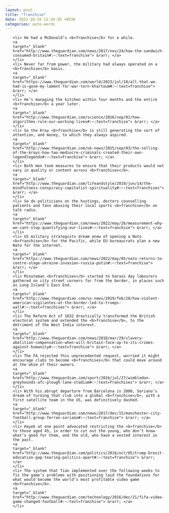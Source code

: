 ```yaml
---
layout: post
title: "franchise"
date: 2023-10-10 12:34:56 +0530
categories: auto-words
---
```

<ol>

    <li> He had a McDonald’s <b>franchise</b> for a while.
    <a 
    target="_blank" 
    href="http://www.theguardian.com/news/2017/nov/24/how-the-sandwich-consumed-britain#:~:text=franchise"> &rarr; </a>
    </li>
    <li> Never far from power, the military had always operated on a <b>franchise</b> basis.
    <a 
    target="_blank" 
    href="https://www.theguardian.com/world/2023/jul/18/all-that-we-had-is-gone-my-lament-for-war-torn-khartoum#:~:text=franchise"> &rarr; </a>
    </li>
    <li> He’s managing the kitchen within four months and the entire <b>franchise</b> a year later.
    <a 
    target="_blank" 
    href="http://www.theguardian.com/science/2016/sep/01/how-algorithms-rule-our-working-lives#:~:text=franchise"> &rarr; </a>
    </li>
    <li> So the Kray <b>franchise</b> is still generating the sort of attention, and money, to which they always aspired.
    <a 
    target="_blank" 
    href="http://www.theguardian.com/uk-news/2015/sep/03/the-selling-of-the-krays-how-two-mediocre-criminals-created-their-own-legendlegends#:~:text=franchise"> &rarr; </a>
    </li>
    <li> Both men took measures to ensure that their products would not vary in quality or content across <b>franchises</b>.
    <a 
    target="_blank" 
    href="http://www.theguardian.com/lifeandstyle/2019/jun/14/the-mindfulness-conspiracy-capitalist-spirituality#:~:text=franchises"> &rarr; </a>
    </li>
    <li> So do politicians on the hustings, doctors counselling patients and fans abusing their local sports <b>franchise</b> on talk radio.
    <a 
    target="_blank" 
    href="https://www.theguardian.com/news/2022/may/26/measurement-why-we-cant-stop-quantifying-our-lives#:~:text=franchise"> &rarr; </a>
    </li>
    <li> US military strategists dream anew of opening a Nato <b>franchise</b> for the Pacific, while EU bureaucrats plan a new Nato for the internet.
    <a 
    target="_blank" 
    href="https://www.theguardian.com/news/2022/may/05/nato-returns-to-centre-stage-ukraine-invasion-russia-putin#:~:text=franchise"> &rarr; </a>
    </li>
    <li> Minuteman <b>franchises</b> started to harass day labourers gathered on city street corners far from the border, in places such as Long Island’s East End.
    <a 
    target="_blank" 
    href="http://www.theguardian.com/us-news/2019/feb/28/how-violent-american-vigilantes-at-the-border-led-to-trumps-wall#:~:text=franchises"> &rarr; </a>
    </li>
    <li> The Reform Act of 1832 drastically transformed the British electoral system and extended the <b>franchise</b>, to the detriment of the West India interest.
    <a 
    target="_blank" 
    href="http://www.theguardian.com/news/2018/mar/29/slavery-abolition-compensation-when-will-britain-face-up-to-its-crimes-against-humanity#:~:text=franchise"> &rarr; </a>
    </li>
    <li> The FA rejected this unprecedented request, worried it might encourage clubs to become <b>franchises</b> that could move around at the whim of their owners.
    <a 
    target="_blank" 
    href="http://www.theguardian.com/sport/2016/jul/27/wimbledon-greyhounds-afc-plough-lane-stadium#:~:text=franchises"> &rarr; </a>
    </li>
    <li> With his abrupt departure from Barcelona in 2008, Soriano’s dream of turning that club into a global <b>franchise</b>, with a first satellite team in the US, was definitively dashed.
    <a 
    target="_blank" 
    href="http://www.theguardian.com/news/2017/dec/15/manchester-city-football-group-ferran-soriano#:~:text=franchise"> &rarr; </a>
    </li>
    <li> Hayek at one point advocated restricting the <b>franchise</b> to those aged 45, in order to cut out the young, who don’t know what’s good for them, and the old, who have a vested interest in the past.
    <a 
    target="_blank" 
    href="http://www.theguardian.com/politics/2016/oct/05/trump-brexit-education-gap-tearing-politics-apart#:~:text=franchise"> &rarr; </a>
    </li>
    <li> The system that Tian implemented over the following weeks to fix the game’s problems with positioning laid the foundations for what would become the world’s most profitable video game <b>franchise</b>.
    <a 
    target="_blank" 
    href="http://www.theguardian.com/technology/2016/dec/21/fifa-video-game-changed-football#:~:text=franchise"> &rarr; </a>
    </li>
